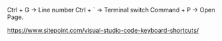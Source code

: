 Ctrl + G -> Line number
Ctrl + ` -> Terminal switch
Command + P -> Open Page.

https://www.sitepoint.com/visual-studio-code-keyboard-shortcuts/